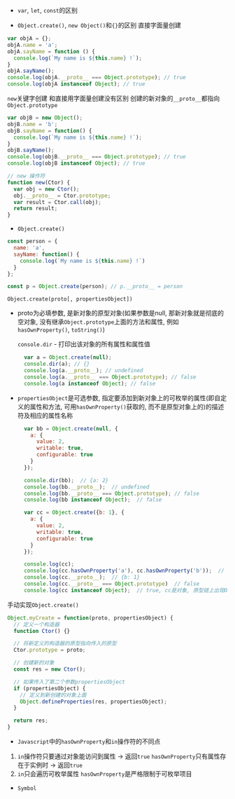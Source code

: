 - `var`, `let`, `const`的区别



- `Object.create()`, `new Object()`和`{}`的区别
直接字面量创建
```javascript
var objA = {};
objA.name = 'a';
objA.sayName = function () {
  console.log(`My name is ${this.name} !`);
}
objA.sayName();
console.log(objA.__proto__ === Object.prototype); // true
console.log(objA instanceof Object); // true
```



`new`关键字创建
和直接用字面量创建没有区别
创建的新对象的`__proto__`都指向`Object.prototype`
```javascript
var objB = new Object();
objB.name = 'b';
objB.sayName = function() {
  console.log(`My name is ${this.name} !`);
}
objB.sayName();
console.log(objB.__proto__ === Object.prototype); // true
console.log(objB instanceof Object); // true
```

```javascript
// new 操作符
function new(Ctor) {
  var obj = new Ctor();
  obj.__proto__ = Ctor.prototype;
  var result = Ctor.call(obj);
  return result;
}
```

- `Object.create()`
```javascript
const person = {
  name: 'a',
  sayName: function() {
    console.log(`My name is ${this.name} !`)
  }
};

const p = Object.create(person); // p.__proto__ = person
```
`Object.create(proto[, propertiesObject])`
  - proto为必填参数, 是新对象的原型对象(如果参数是null, 那新对象就是彻底的空对象, 没有继承`Object.prototype`上面的方法和属性, 例如`hasOwnProperty()`, `toString()`)

    `console.dir` - 打印出该对象的所有属性和属性值

    ```javascript
      var a = Object.create(null);
      console.dir(a); // {}
      console.log(a.__proto__); // undefined
      console.log(a.__proto__ === Object.prototype); // false
      console.log(a instanceof Object); // false 
    ```
  - `propertiesObject`是可选参数, 指定要添加到新对象上的可枚举的属性(即自定义的属性和方法, 可用`hasOwnProperty()`获取的, 而不是原型对象上的)的描述符及相应的属性名称
    ```javascript
      var bb = Object.create(null, {
        a: {
          value: 2,
          writable: true,
          configurable: true
        }
      });

      console.dir(bb);  // {a: 2}
      console.log(bb.__proto__);  // undefined
      console.log(bb.__proto__ === Object.prototype); // false
      console.log(bb instanceof Object);  // false
    ```

    ```javascript
      var cc = Object.create({b: 1}, {
        a: {
          value: 2,
          writable: true,
          configurable: true
        }
      });

      console.log(cc);
      console.log(cc.hasOwnProperty('a'), cc.hasOwnProperty('b'));  // true false, 说明第二个参数设置的是新对象自身可枚举的属性
      console.log(cc.__proto__);  // {b: 1}
      console.log(cc.__proto__ === Object.prototype)  // false
      console.log(cc instanceof Object);  // true, cc是对象, 原型链上出现Object 
    ```

手动实现`Object.create()`
```javascript
Object.myCreate = function(proto, propertiesObject) {
  // 定义一个构造器
  function Ctor() {}

  // 将新定义的构造器的原型指向传入的原型
  Ctor.prototype = proto;

  // 创建新的对象
  const res = new Ctor();

  // 如果传入了第二个参数propertiesObject
  if (propertiesObject) {
    // 定义到新创建的对象上面
    Object.defineProperties(res, propertiesObject);
  }

  return res;
}
```

- `Javascript`中的`hasOwnProperty`和`in`操作符的不同点

1. `in`操作符只要通过对象能访问到属性 -> 返回`true`
    `hasOwnProperty`只有属性存在于实例时 -> 返回`true`
2. `in`只会遍历可枚举属性
    `hasOwnProperty`是严格限制于可枚举项目


- `Symbol`

